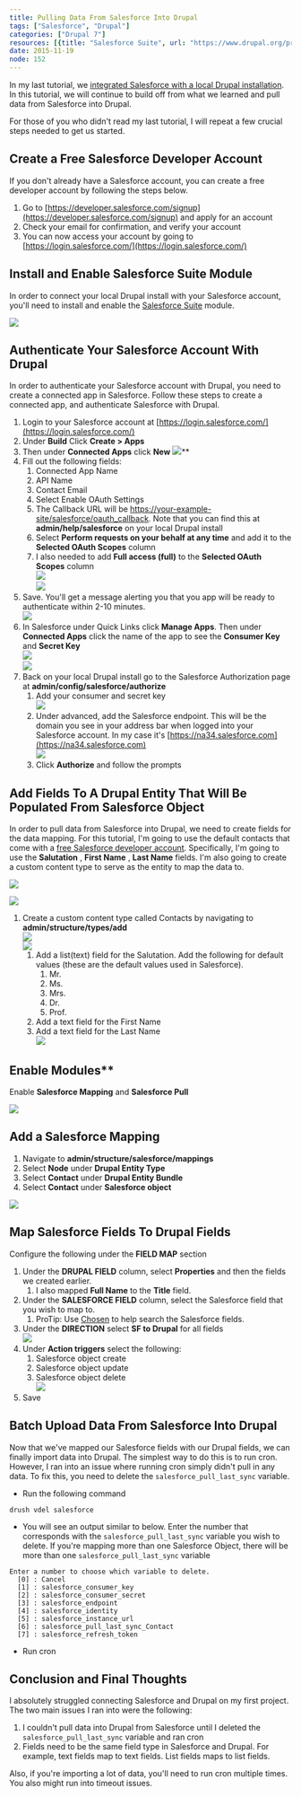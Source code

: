 ```yaml
---
title: Pulling Data From Salesforce Into Drupal
tags: ["Salesforce", "Drupal"]
categories: ["Drupal 7"]
resources: [{title: "Salesforce Suite", url: "https://www.drupal.org/project/salesforce"}, {title: "Salesforce Developer Account", url: "https://developer.salesforce.com/signup"}]
date: 2015-11-19
node: 152
---
```

 
In my last tutorial, we [integrated Salesforce with a local Drupal installation](/blog/integrate-salesforce-local-drupal-installation). In this tutorial, we will continue to build off from what we learned and pull data from Salesforce into Drupal.

For those of you who didn't read my last tutorial, I will repeat a few crucial steps needed to get us started.

## Create a Free Salesforce Developer Account

If you don't already have a Salesforce account, you can create a free developer account by following the steps below.

1. Go to [https://developer.salesforce.com/signup](https://developer.salesforce.com/signup) and apply for an account
2. Check your email for confirmation, and verify your account
3. You can now access your account by going to [https://login.salesforce.com/](https://login.salesforce.com/)

## Install and Enable Salesforce Suite Module

In order to connect your local Drupal install with your Salesforce account, you'll need to install and enable the [Salesforce Suite](https://www.drupal.org/project/salesforce) module.

![](/assets/images/posts/pulling-data-salesforce-drupal/Screen-Shot-2015-11-06-at-9.45.00-PM.png)

## Authenticate Your Salesforce Account With Drupal

In order to authenticate your Salesforce account with Drupal, you need to create a connected app in Salesforce. Follow these steps to create a connected app, and authenticate Salesforce with Drupal.

1. Login to your Salesforce account at [https://login.salesforce.com/](https://login.salesforce.com/)
2. Under  **Build**  Click  **Create  \>  Apps**
3. Then under  **Connected Apps** click **New**
    ![](/assets/images/posts/pulling-data-salesforce-drupal/connected-app.gif)**  
4. Fill out the following fields:
    1. Connected App Name
    2. API Name
    3. Contact Email
    4. Select Enable OAuth Settings
    5. The Callback URL will be [https://your-example-site/salesforce/oauth\_callback](https://your-example-site/salesforce/oauth_callback). Note that you can find this at **admin/help/salesforce** on your local Drupal install
    6. Select  **Perform requests on your behalf at any time**  and add it to the  **Selected OAuth Scopes**  column
    7. I also needed to add  **Full access (full)** to the **Selected OAuth Scopes** column  
      ![](/assets/images/posts/pulling-data-salesforce-drupal/Screen-Shot-2015-11-06-at-8.47.03-PM.jpg)  
      ![](/assets/images/posts/pulling-data-salesforce-drupal/Screen-Shot-2015-11-06-at-8.48.31-PM.jpg)
5. Save. You'll get a message alerting you that you app will be ready to authenticate within 2-10 minutes.  
    ![](/assets/images/posts/pulling-data-salesforce-drupal/Screen-Shot-2015-11-06-at-8.44.48-PM.jpg)
6. In Salesforce under Quick Links click  **Manage Apps**. Then under  **Connected Apps**  click the name of the app to see the  **Consumer Key** and  **Secret Key**  
    ![](/assets/images/posts/pulling-data-salesforce-drupal/Screen-Shot-2015-11-06-at-9.34.23-PM.png)  
    ![](/assets/images/posts/pulling-data-salesforce-drupal/Screen-Shot-2015-11-06-at-8.49-blur.jpg)
7. Back on your local Drupal install go to the Salesforce Authorization page at **admin/config/salesforce/authorize**
    1. ​Add your consumer and secret key  
    ![](/assets/images/posts/pulling-data-salesforce-drupal/Screen-Shot-2015-11-06-at-8.51-blur.jpg)
    2. Under advanced, add the Salesforce endpoint. This will be the domain you see in your address bar when logged into your Salesforce account. In my case it's       [https://na34.salesforce.com](https://na34.salesforce.com)  
    ![](/assets/images/posts/pulling-data-salesforce-drupal/Screen-Shot-2015-11-06-at-8.51.22-PM.jpg)
    3. Click  **Authorize**  and follow the prompts

## Add Fields To A Drupal Entity That Will Be Populated From Salesforce Object

In order to pull data from Salesforce into Drupal, we need to create fields for the data mapping. For this tutorial, I'm going to use the default contacts that come with a [free Salesforce developer account](https://developer.salesforce.com/signup). Specifically, I'm going to use the **Salutation** ,  **First Name** , **Last Name**  fields. I'm also going to create a custom content type to serve as the entity to map the data to.

![](/assets/images/posts/pulling-data-salesforce-drupal/Screen-Shot-2015-11-18-at-9.10.52-PM.png)

![](/assets/images/posts/pulling-data-salesforce-drupal/Screen-Shot-2015-11-18-at-9.11.19-PM.png)

1. Create a custom content type called Contacts by navigating to **admin/structure/types/add**  
    ![](/assets/images/posts/pulling-data-salesforce-drupal/Screen-Shot-2015-11-18-at-9.20.34-PM.png)  
    ![](/assets/images/posts/pulling-data-salesforce-drupal/Screen-Shot-2015-11-18-at-9.22.37-PM.png)
    1. ​Add a list(text) field for the Salutation. Add the following for default values (these are the default values used in Salesforce).
        1. Mr.
        2. Ms.
        3. Mrs.
        4. Dr.
        5. Prof.
    2. ​Add a text field for the First Name
    3. ​Add a text field for the Last Name  
    ![](/assets/images/posts/pulling-data-salesforce-drupal/Screen-Shot-2015-11-18-at-9.26.54-PM.png)

## Enable Modules**

Enable  **Salesforce Mapping** and  **Salesforce Pull**  

![](/assets/images/posts/pulling-data-salesforce-drupal/Screen-Shot-2015-11-18-at-10.01.40-PM.png)

## Add a Salesforce Mapping

1. Navigate to **admin/structure/salesforce/mappings**
2. Select **Node**  under  **Drupal Entity Type**
3. Select **Contact**  under  **Drupal Entity Bundle**
4. Select  **Contact**  under  **Salesforce object**  

  ![](/assets/images/posts/pulling-data-salesforce-drupal/Screen-Shot-2015-11-18-at-9.31.47-PM.png)

## Map Salesforce Fields To Drupal Fields

Configure the following under the  **FIELD MAP**  section

1. Under the  **DRUPAL FIELD** column, select **Properties**  and then the fields we created earlier.
    1. I also mapped **Full Name**  to the  **Title**  field.
2. Under the  **SALESFORCE FIELD**  column, select the Salesforce field that you wish to map to. 
    1. ProTip: Use [Chosen](https://www.drupal.org/project/chosen) to help search the Salesforce fields.
3. Under the **DIRECTION**  select  **SF to Drupal**  for all fields  
    ![](/assets/images/posts/pulling-data-salesforce-drupal/Screen-Shot-2015-11-19-at-6.23.54-AM.png)
4. Under  **Action triggers**  select the following:
    1. Salesforce object create
    2. Salesforce object update
    3. Salesforce object delete  
    ![](/assets/images/posts/pulling-data-salesforce-drupal/Screen-Shot-2015-11-19-at-6.08.49-AM.png)
5. Save  
 
## Batch Upload Data From Salesforce Into Drupal

Now that we've mapped our Salesforce fields with our Drupal fields, we can finally import data into Drupal. The simplest way to do this is to run cron. However, I ran into an issue where running cron simply didn't pull in any data. To fix this, you need to delete the `salesforce_pull_last_sync` variable. 

- Run the following command

```
drush vdel salesforce
```

- You will see an output similar to below. Enter the number that corresponds with the `salesforce_pull_last_sync` variable you wish to delete. If you're mapping more than one Salesforce Object, there will be more than one `salesforce_pull_last_sync` variable

```
Enter a number to choose which variable to delete.
  [0] : Cancel                            
  [1] : salesforce_consumer_key           
  [2] : salesforce_consumer_secret        
  [3] : salesforce_endpoint               
  [4] : salesforce_identity               
  [5] : salesforce_instance_url           
  [6] : salesforce_pull_last_sync_Contact 
  [7] : salesforce_refresh_token
```

- Run cron

## Conclusion and Final Thoughts

I absolutely struggled connecting Salesforce and Drupal on my first project. The two main issues I ran into were the following:

1. I couldn't pull data into Drupal from Salesforce until I deleted the `salesforce_pull_last_sync` variable and ran cron
2. Fields need to be the same field type in Salesforce and Drupal. For example, text fields map to text fields. List fields maps to list fields.

Also, if you're importing a lot of data, you'll need to run cron multiple times. You also might run into timeout issues.